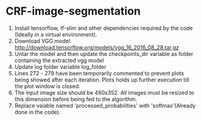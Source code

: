 # CRF-image-segmentation

1. Install tensorflow, tf-slim and other dependencies required by the code (Ideally in a virtual environment).
2. Download VGG model. http://download.tensorflow.org/models/vgg_16_2016_08_28.tar.gz
3. Untar the model and then update the checkpoints_dir variable as folder containing the extracted vgg model
4. Update log folder variable log_folder
5. Lines 272 - 279 have been temporarily commented to prevent plots being showed after each iteration. Plots holds up further execution till the plot window is closed. 
6. The input image size should be 480x352. All images must be resized to this dimension before being fed to the algorithm.
7. Replace vaiable named 'processed_probabilities' with 'softmax'(Already done in the code).
